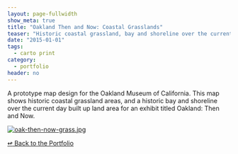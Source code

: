 ```yaml
---
layout: page-fullwidth
show_meta: true
title: "Oakland Then and Now: Coastal Grasslands"
teaser: "Historic coastal grassland, bay and shoreline over the current day built up land area of Oakland, CA."
date: "2015-01-01"
tags:
  - carto print 
category:
  - portfolio
header: no
---
```



A prototype map design for the Oakland Museum of California. This map shows historic coastal grassland areas, and a historic bay and shoreline over the current day built up land area for an exhibit titled Oakland: Then and Now.


<a href="{{site.url}}{{site.baseurl}}/images/oak-then-now-grass.jpg" target="_blank">
  <img class="portfolio" src="{{site.url}}{{site.baseurl}}/images/oak-then-now-grass.jpg" alt="oak-then-now-grass.jpg">
</a>


[<span class="back-arrow">&#8619;</span> Back to the Portfolio](/work/)